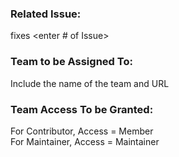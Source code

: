 ### Related Issue:
fixes <enter # of Issue>

### Team to be Assigned To:
Include the name of the team and URL

### Team Access To be Granted:
For Contributor, Access = Member<br>
For Maintainer, Access = Maintainer
